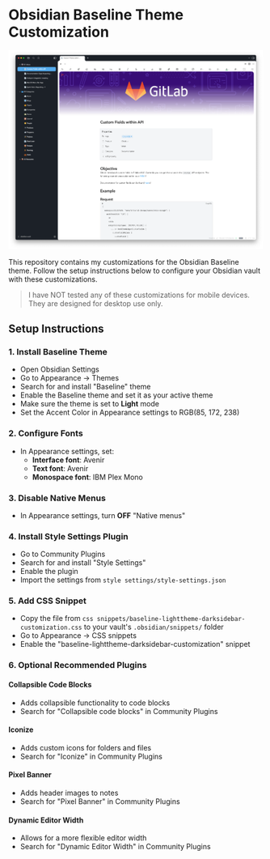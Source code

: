 # Obsidian Baseline Theme Customization

![UI Preview](images/ui.png)

This repository contains my customizations for the Obsidian Baseline theme. Follow the setup instructions below to configure your Obsidian vault with these customizations.

> I have NOT tested any of these customizations for mobile devices. They are designed for desktop use only.

## Setup Instructions

### 1. Install Baseline Theme
- Open Obsidian Settings
- Go to Appearance → Themes
- Search for and install "Baseline" theme
- Enable the Baseline theme and set it as your active theme
- Make sure the theme is set to **Light** mode
- Set the Accent Color in Appearance settings to RGB(85, 172, 238) 

### 2. Configure Fonts
- In Appearance settings, set:
  - **Interface font**: Avenir
  - **Text font**: Avenir  
  - **Monospace font**: IBM Plex Mono

### 3. Disable Native Menus
- In Appearance settings, turn **OFF** "Native menus"

### 4. Install Style Settings Plugin
- Go to Community Plugins
- Search for and install "Style Settings"
- Enable the plugin
- Import the settings from `style settings/style-settings.json`

### 5. Add CSS Snippet
- Copy the file from `css snippets/baseline-lighttheme-darksidebar-customization.css` to your vault's `.obsidian/snippets/` folder
- Go to Appearance → CSS snippets
- Enable the "baseline-lighttheme-darksidebar-customization" snippet

### 6. Optional Recommended Plugins

#### Collapsible Code Blocks
- Adds collapsible functionality to code blocks
- Search for "Collapsible code blocks" in Community Plugins

#### Iconize
- Adds custom icons for folders and files
- Search for "Iconize" in Community Plugins

#### Pixel Banner
- Adds header images to notes
- Search for "Pixel Banner" in Community Plugins

#### Dynamic Editor Width
- Allows for a more flexible editor width
- Search for "Dynamic Editor Width" in Community Plugins
